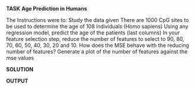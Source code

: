 **TASK** 
**Age Prediction in Humans**

The Instructions were to:
Study the data given
There are 1000 CpG sites to be used to determine the age of 108 individuals (Homo sapiens)
Using any regression model, predict the age of the patients (last columns)
In your feature selection step, reduce the number of features to select to 90, 80, 70, 60, 50, 40, 30, 20 and 10. How does the MSE behave with the reducing number of features?
Generate a plot of the number of features against the mse values

**SOLUTION** 


**OUTPUT** 

